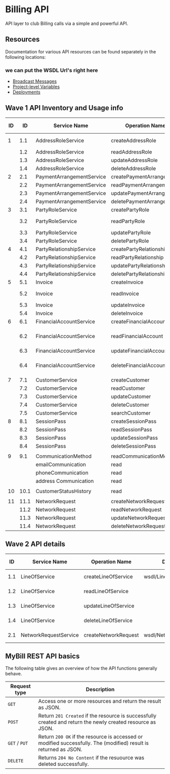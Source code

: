 

# Billing API

API layer to club Billing calls via a simple and powerful API. 


## Resources

Documentation for various API resources can be found separately in the
following locations:
### we can put the WSDL Url's right here 
- [Broadcast Messages](broadcast_messages.md)
- [Project-level Variables](project_level_variables.md)
- [Deployments](deployments.md)



## Wave 1 API Inventory and Usage info

| ID | ID   | Service Name              | Operation Name           | Description                                                                                                             | Comments Prepaid      | Comments Postpaid                                             | MyBill SA       |
|----|------|---------------------------|--------------------------|-------------------------------------------------------------------------------------------------------------------------|-----------------------|---------------------------------------------------------------|--------------|
| 1  | 1.1  | AddressRoleService        | createAddressRole        | wsdl/AddressRole.wsdl         | Not ready for Prepaid | --2044                                                     | -- |
|    | 1.2  | AddressRoleService        | readAddressRole          |                                                                                                                         |                       |                                                               |              |
|    | 1.3  | AddressRoleService        | updateAddressRole        |                                                                                                                         |                       |                                                               |              |
|    | 1.4  | AddressRoleService        | deleteAddressRole        |                                                                                                                         |                       |                                                               |              |
| 2  | 2.1  | PaymentArrangementService | createPaymentArrangement | wsdl/PaymentArrangement.wsdl  | NA                    |                                                               |              |
|    | 2.2  | PaymentArrangementService | readPaymentArrangement   |                                                                                                                         |                       |                                                               | -- |
|    | 2.3  | PaymentArrangementService | updatePaymentArrangement |                                                                                                                         |                       |                                                               |              |
|    | 2.4  | PaymentArrangementService | deletePaymentArrangement |                                                                                                                         |                       |                                                               |              |
| 3  | 3.1  | PartyRoleService          | createPartyRole          | wsdl/PartyRole.wsdl           |                       |                                                               |              |
|    | 3.2  | PartyRoleService          | readPartyRole            |                                                                                                                         | NA                    | 1314 , integartion READ only                           | -- |
|    | 3.3  | PartyRoleService          | updatePartyRole          |                                                                                                                         |                       |                                                               |              |
|    | 3.4  | PartyRoleService          | deletePartyRole          |                                                                                                                         |                       |                                                               |              |
| 4  | 4.1  | PartyRelationshipService  | createPartyRelationship  | wsdl/PartyRelationship.wsdl   |                       |                                                               |              |
|    | 4.2  | PartyRelationshipService  | readPartyRelationship    |                                                                                                                         |                       |                                                               |              |
|    | 4.3  | PartyRelationshipService  | updatePartyRelationship  |                                                                                                                         |                       |                                                               |              |
|    | 4.4  | PartyRelationshipService  | deletePartyRelationship  |                                                                                                                         |                       |                                                               |              |
| 5  | 5.1  | Invoice                   | createInvoice            | wsdl/Invoice.wsdl             |                       |                                                               |              |
|    | 5.2  | Invoice                   | readInvoice              |                                                                                                                         | NA                    | --1446 , integrating READ only                         | -- |
|    | 5.3  | Invoice                   | updateInvoice            |                                                                                                                         |                       |                                                               |              |
|    | 5.4  | Invoice                   | deleteInvoice            |                                                                                                                         |                       |                                                               |              |
| 6  | 6.1  | FinancialAccountService   | createFinancialAccount   | wsdl/FinancialAccount.wsdl    |                       |                                                               |              |
|    | 6.2  | FinancialAccountService   | readFinancialAccount     |                                                                                                                         | NA                    | --1446 , integrating with FinancialAccount READ only    | -- |
|    | 6.3  | FinancialAccountService   | updateFinancialAccount   |                                                                                                                         |                       |                                                               |              |
|    | 6.4  | FinancialAccountService   | deleteFinancialAccount   |                                                                                                                         | NA                    | 1313 , Integartion with ProspectCustomerCreate (SCOPE) | -- |
| 7  | 7.1  | CustomerService           | createCustomer           | wsdl/Customer.wsdl            |                       |             |              |
|    | 7.2  | CustomerService           | readCustomer             |                                                                                                                         |                       | --2050                                                     |              |
|    | 7.3  | CustomerService           | updateCustomer           |                                                                                                                         |                       | --1194                                                     |              |
|    | 7.4  | CustomerService           | deleteCustomer           |                                                                                                                         |                       |                                                               |              |
|    | 7.5  | CustomerService           | searchCustomer           |                                                                                                                         |                       |                                                               |              |
| 8  | 8.1  | SessionPass               | createSessionPass        | wsdl/SessionPass.wsdl         |                       |                                                               |              |
|    | 8.2  | SessionPass               | readSessionPass          |                                                                                                                         |                       |                                                               |              |
|    | 8.3  | SessionPass               | updateSessionPass        |                                                                                                                         |                       |                                                               |              |
|    | 8.4  | SessionPass               | deleteSessionPass        |                                                                                                                         |                       |                                                               |              |
|    |      |                           |                          |                                                                                                                         |                       |                                                               |              |
| 9  | 9.1  | CommunicationMethod       | readCommunicationMethod  | wsdl/CommunicationMethod.wsdl |                       |                                                               |              |
|    |      | emailCommunication        | read                     |                                                                                                                         |                       |                                                               |              |
|    |      | phoneCommunication        | read                     |                                                                                                                         |                       |                                                               |              |
|    |      | address Communication     | read                     |                                                                                                                         |                       |                                                               |              |
|    |      |                           |                          |                                                                                                                         |                       |                                                               |              |
| 10 | 10.1 | CustomerStatusHistory     | read                     |                                                                                                                         |                       |                                                               |              |
|    |      |                           |                          |                                                                                                                         |                       |                                                               |              |
| 11 | 11.1 | NetworkRequest            | createNetworkRequest     | wsdl/NetworkRequest.wsdl      |                       | --2107                                                     |              |
|    | 11.2 | NetworkRequest            | readNetworkRequest       |                                                                                                                         |                       |                                                               |              |
|    | 11.3 | NetworkRequest            | updateNetworkRequest     |                                                                                                                         |                       |                                                               |              |
|    | 11.4 | NetworkRequest            | deleteNetworkRequest     |                                                                                                                         |                       |                                                               |              |



## Wave 2 API details

| ID | Service Name |	Operation Name	| Description | Comments Prepaid | Comments Postpaid | MyBill SA |
| -- | ------------ | ----------------- | ----------- | ---------------- | ----------------- | ------ |
| 1.1  | LineOfService |	createLineOfService |	wsdl/LineOfService.wsdl| NA for Prepaid | |	--|
| 1.2  | LineOfService |	readLineOfService |	| NA for Prepaid | |	--|
| 1.3  | LineOfService |	updateLineOfService |	| NA for Prepaid | |	--|
| 1.4  |LineOfService |	deleteLineOfService |	| NA for Prepaid | |	--|
| 2.1  | NetworkRequestService |	createNetworkRequest |	wsdl/NetworkRequest.wsdl| NA for Prepaid | |	--|


## MyBill REST API basics

The following table gives an overview of how the API functions generally behave.

| Request type | Description |
| ------------ | ----------- |
| `GET`   | Access one or more resources and return the result as JSON. |
| `POST`  | Return `201 Created` if the resource is successfully created and return the newly created resource as JSON. |
| `GET` / `PUT` | Return `200 OK` if the resource is accessed or modified successfully. The (modified) result is returned as JSON. |
| `DELETE` | Returns `204 No Content` if the resuource was deleted successfully. |
